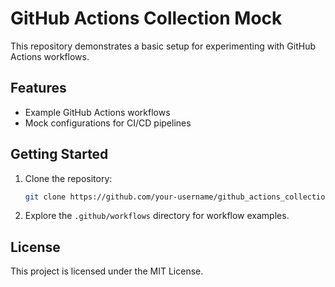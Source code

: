 # GitHub Actions Collection Mock

This repository demonstrates a basic setup for experimenting with GitHub Actions workflows.

## Features

- Example GitHub Actions workflows
- Mock configurations for CI/CD pipelines

## Getting Started

1. Clone the repository:
   ```bash
   git clone https://github.com/your-username/github_actions_collection_mock.git
   ```
2. Explore the `.github/workflows` directory for workflow examples.

## License

This project is licensed under the MIT License.
